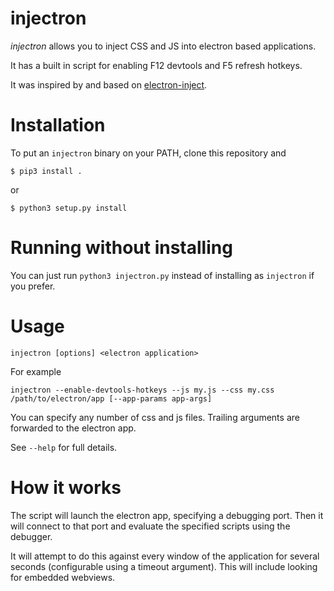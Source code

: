 # injectron

*injectron* allows you to inject CSS and JS into electron based applications.

It has a built in script for enabling F12 devtools and F5 refresh hotkeys.

It was inspired by and based on [electron-inject](https://github.com/tintinweb/electron-inject).

# Installation

To put an `injectron` binary on your PATH, clone this repository and

    $ pip3 install .

or

    $ python3 setup.py install

# Running without installing

You can just run `python3 injectron.py` instead of installing as `injectron` if you prefer.

# Usage

    injectron [options] <electron application>

For example

    injectron --enable-devtools-hotkeys --js my.js --css my.css /path/to/electron/app [--app-params app-args]

You can specify any number of css and js files. Trailing arguments are forwarded to the electron app.

See `--help` for full details.

# How it works

The script will launch the electron app, specifying a debugging port. Then it will connect to that port and evaluate the specified scripts using the debugger.

It will attempt to do this against every window of the application for several seconds (configurable using a timeout argument). This will include looking for embedded webviews.
